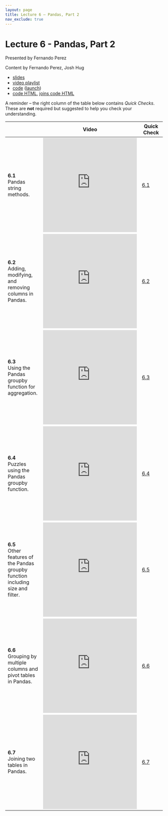 ```yaml
---
layout: page
title: Lecture 6 – Pandas, Part 2
nav_exclude: true
---
```


# Lecture 6 - Pandas, Part 2

Presented by Fernando Perez

Content by Fernando Perez, Josh Hug

- [slides](https://docs.google.com/presentation/d/1m_ZbB9dbJkj492TOqYxZBf1XOOfxOA-rLULWKgm8r9I/edit?usp=sharing)
- [video playlist](https://www.youtube.com/playlist?list=PLQCcNQgUcDfoIMkkMT2IECqomayb-X4MV)
- [code](https://github.com/DS-100/sp21/tree/main/lec/lec06) ([launch](https://data100.datahub.berkeley.edu/hub/user-redirect/git-sync?repo=https://github.com/DS-100/sp21&subPath=lec/lec06/&branch=main))
- [code HTML](../../resources/assets/lectures/lec06/lec06.html), [joins code HTML](../../resources/assets/lectures/lec06/lec06_joins.html)

A reminder – the right column of the table below contains _Quick Checks_. These are **not** required but suggested to help you check your understanding.

<table>
<colgroup>
<col style="width: 25%" />
<col style="width: 25%" />
<col style="width: 25%" />
</colgroup>
<thead>
<tr class="header">
<th></th>
<th>Video</th>
<th>Quick Check</th>
</tr>
</thead>
<tbody>
<tr>
<td><strong>6.1</strong> <br> Pandas string methods.</td>
<td><iframe width="300" height="300" height src="https://youtube.com/embed/lybOZSG--YM" frameborder="0" allow="accelerometer; autoplay; encrypted-media; gyroscope; picture-in-picture" allowfullscreen></iframe></td>
<td><a href="https://docs.google.com/forms/d/e/1FAIpQLSf-ZSumv5WsDb36Ci-VLPXeibznhLNP7sNo7A6ct57OXJydkw/viewform" target="\_blank">6.1</a></td>
</tr>
<tr>
<td><strong>6.2</strong> <br> Adding, modifying, and removing columns in Pandas.</td>
<td><iframe width="300" height="300" height src="https://youtube.com/embed/r6q56MEek2g" frameborder="0" allow="accelerometer; autoplay; encrypted-media; gyroscope; picture-in-picture" allowfullscreen></iframe></td>
<td><a href="https://docs.google.com/forms/d/e/1FAIpQLSfphZogJkeaMjtepfF5ahC1zhB2TyJhlyyGgQTvqZ-K2xdxOA/viewform" target="\_blank">6.2</a></td>
</tr>
<tr>
<td><strong>6.3</strong> <br> Using the Pandas groupby function for aggregation.</td>
<td><iframe width="300" height="300" height src="https://youtube.com/embed/GyuNUyqLKEE" frameborder="0" allow="accelerometer; autoplay; encrypted-media; gyroscope; picture-in-picture" allowfullscreen></iframe></td>
<td><a href="https://docs.google.com/forms/d/e/1FAIpQLSdZEXbUQfVr2BYr1TFvqsHToII2V5u_8TrK2Y5vF1vS5Opl4Q/viewform" target="\_blank">6.3</a></td>
</tr>
<tr>
<td><strong>6.4</strong> <br> Puzzles using the Pandas groupby function.</td>
<td><iframe width="300" height="300" height src="https://youtube.com/embed/s-mqbVeC5R8" frameborder="0" allow="accelerometer; autoplay; encrypted-media; gyroscope; picture-in-picture" allowfullscreen></iframe></td>
<td><a href="https://docs.google.com/forms/d/e/1FAIpQLScmgi7aqqLqGLOr5ijHgfAK_FPfYxxV3IabKkdIRGOSFFWiOA/viewform" target="\_blank">6.4</a></td>
</tr>
<tr>
<td><strong>6.5</strong> <br> Other features of the Pandas groupby function including size and filter.</td>
<td><iframe width="300" height="300" height src="https://youtube.com/embed/23TsCQ_gv_A" frameborder="0" allow="accelerometer; autoplay; encrypted-media; gyroscope; picture-in-picture" allowfullscreen></iframe></td>
<td><a href="https://docs.google.com/forms/d/e/1FAIpQLSfyTh-5iB5HLdu9tRo2hUF1qbnoEKczo7TrRc_via9sCZ6l0Q/viewform" target="\_blank">6.5</a></td>
</tr>
<tr>
<td><strong>6.6</strong> <br> Grouping by multiple columns and pivot tables in Pandas.</td>
<td><iframe width="300" height="300" height src="https://youtube.com/embed/WYeqD_Bk9yk" frameborder="0" allow="accelerometer; autoplay; encrypted-media; gyroscope; picture-in-picture" allowfullscreen></iframe></td>
<td><a href="https://docs.google.com/forms/d/e/1FAIpQLSfEaVSG7lY5A7Pzs3rs_BnVJAJwFzGvgTCxYeKde6D4Sw793g/viewform" target="\_blank">6.6</a></td>
</tr>
<tr>
<td><strong>6.7</strong> <br> Joining two tables in Pandas.</td>
<td><iframe width="300" height="300" height src="https://youtube.com/embed/lXPogGKR-AU" frameborder="0" allow="accelerometer; autoplay; encrypted-media; gyroscope; picture-in-picture" allowfullscreen></iframe></td>
<td><a href="https://docs.google.com/forms/d/e/1FAIpQLSe4JRPI8Ubl7VYyOMITXodqRxiRhpMftVmvfhBHvs1l1pcSdA/viewform" target="\_blank">6.7</a></td>
</tr>
